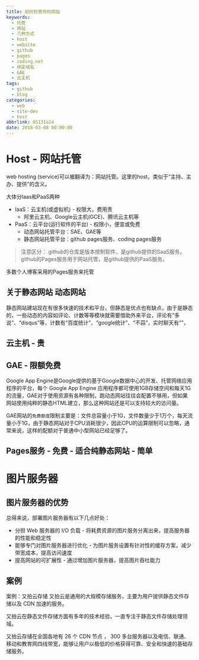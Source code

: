 ```yaml
---
title: 如何托管你的网站
keywords:
  - 托管
  - 网站
  - 几种方式
  - host
  - website
  - github
  - pages
  - coding.net
  - 绑定域名
  - GAE
  - 云主机
tags:
  - github
  - blog
categories:
  - web
  - site-dev
  - host
abbrlink: 65131a14
date: 2018-03-08 00:00:00
---
```

# Host - 网站托管


web hosting (service)可以被翻译为：网站托管。这里的host，类似于“主持、主办、提供”的含义。

大体分Iaas和PaaS两种

- IaaS：云主机(或虚拟机) - 权限大，费用贵
  - 阿里云主机、Google云主机(GCE)、腾讯云主机等
- PaaS：云平台(运行软件的平台) - 权限小，便宜或免费
  - 动态网站托管平台：SAE、GAE等
  - 静态网站托管平台：github pages服务、coding pages服务

<!-- Saas：云应用(软件)。我们的网站本身就是应用级别的，要搭建在平台或主机上。-->
> 注意区分：
> github的仓库是版本控制软件，是github提供的SaaS服务。
> github的Pages服务用于网站托管，是github提供的PaaS服务。

多数个人博客采用的Pages服务来托管

<!--
github仓库属于软件级别，里面的代码。
我们的网站在github仓库，则作为软件级别的子内容。

-->

## 关于静态网站 动态网站

静态网站建站现在有很多快速的技术和平台，但静态是优点也有缺点，由于是静态的，一些动态的内容如评论、计数等等模块就需要借助外来平台，评论有“多说”、“disqus”等，计数有“百度统计”、“google统计”、“不蒜”，实时聊天有“”，


## 云主机 - 贵



## GAE - 限额免费

Google App Engine是Google提供的基于Google数据中心的开发、托管网络应用程序的平台，每个 Google App Engine 应用程序都可使用1GB存储空间和每天1G的流量，GAE对于使用资源有各种限制，跑动态网站往往会配置不够用，但如果网站使用纯粹的静态HTML建立，那么这种网站还是可以支持较大的访问量。

GAE网站的`免费额度`限制主要是：文件总容量小于1G，文件数量少于1万个，每天流量小于1G，由于静态网站对于CPU消耗很少，因此CPU的运算限制可以忽略，通常来说，这样的配额对于普通中小型网站已经足够了。

## Pages服务 - 免费 - 适合纯静态网站 - 简单




# 图片服务器

## 图片服务器的优势

总得来说，部署图片服务器有以下几点好处：

- 分担 Web 服务器的 I/O 负载 - 将耗费资源的图片服务分离出来，提高服务器的性能和稳定性
- 能够专门对图片服务器进行优化 - 为图片服务设置有针对性的缓存方案，减少带宽成本，提高访问速度
- 提高网站的可扩展性 - 通过增加图片服务器，提高图片吞吐能力

## 案例

案例：又拍云存储
又拍云是通用的大规模存储服务，主要为用户提供静态文件存储以及 CDN 加速的服务。

又拍云在静态文件存储方面有多年的技术经验，一直专注于静态文件存储处理领域。

又拍云存储在全国各地有 26 个 CDN 节点 ， 300 多台服务器以及电信、联通、移动和教育网四线带宽，能够让用户以极低的价格获得可靠、安全和快速的基础存储服务。
